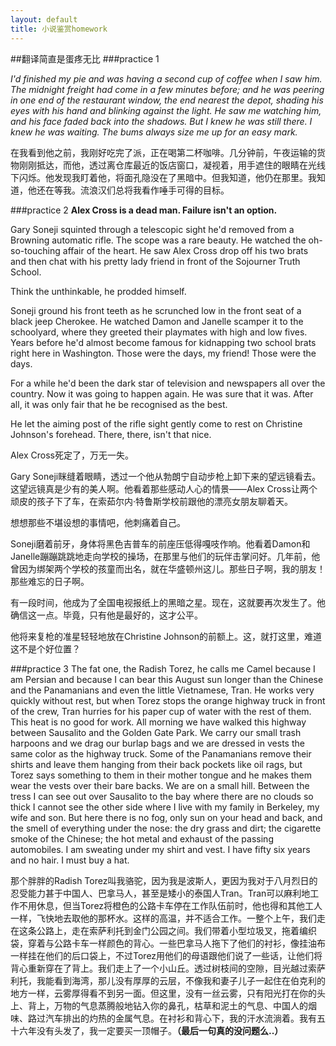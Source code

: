 ```yaml
---
layout: default
title: 小说鉴赏homework
---
```

##翻译简直是蛋疼无比
###practice 1

*I'd finished my pie and was having a second cup of coffee when I saw him. The midnight freight had come in a few minutes before; and he was peering in one end of the restaurant window, the end nearest the depot, shading his eyes with his hand and blinking against the light. He saw me watching him, and his face faded back into the shadows. But I knew he was still there. I knew he was waiting. The bums always size me up for an easy mark.*

  在我看到他之前，我刚好吃完了派，正在喝第二杯咖啡。几分钟前，午夜运输的货物刚刚抵达，而他，透过离仓库最近的饭店窗口，凝视着，用手遮住的眼睛在光线下闪烁。他发现我盯着他，将面孔隐没在了黑暗中。但我知道，他仍在那里。我知道，他还在等我。流浪汉们总将我看作唾手可得的目标。
  
###practice 2
**Alex Cross is a dead man. Failure isn't an option.**    

Gary Soneji squinted through a telescopic sight he'd removed from a Browning automatic rifle. The scope was a rare beauty. He watched the oh-so-touching affair of the heart. He saw Alex Cross drop off his two brats and then chat with his pretty lady friend in front of the Sojourner Truth School.  

Think the unthinkable, he prodded himself.  

Soneji ground his front teeth as he scrunched low in the front seat of a black jeep Cherokee. He watched Damon and Janelle scamper it to the schoolyard, where they greeted their playmates with high and low fives. Years before he'd almost become famous for kidnapping two school brats right here in Washington. Those were the days, my friend! Those were the days.  

For a while he'd been the dark star of television and newspapers all over the country. Now it was going to happen again. He was sure that it was. After all, it was only fair that he be recognised as the best.  

He let the aiming post of the rifle sight gently come to rest on Christine Johnson's forehead. There, there, isn't that nice.


Alex Cross死定了，万无一失。  

Gary Soneji眯缝着眼睛，透过一个他从勃朗宁自动步枪上卸下来的望远镜看去。这望远镜真是少有的美人啊。他看着那些感动人心的情景——Alex Cross让两个顽皮的孩子下了车，在索茹尔内·特鲁斯学校前跟他的漂亮女朋友聊着天。  

想想那些不堪设想的事情吧，他刺痛着自己。  

Soneji磨着前牙，身体将黑色吉普车的前座压低得嘎吱作响。他看着Damon和Janelle蹦蹦跳跳地走向学校的操场，在那里与他们的玩伴击掌问好。几年前，他曾因为绑架两个学校的孩童而出名，就在华盛顿州这儿。那些日子啊，我的朋友！那些难忘的日子啊。  

有一段时间，他成为了全国电视报纸上的黑暗之星。现在，这就要再次发生了。他确信这一点。毕竟，只有他是最好的，这才公平。  

他将来复枪的准星轻轻地放在Christine Johnson的前额上。这，就打这里，难道这不是个好位置？

###practice 3
The fat one, the Radish Torez, he calls me Camel because I am Persian and 
because I can bear this August sun longer than the Chinese and the 
Panamanians and even the little Vietnamese, Tran. He works very quickly 
without rest, but when Torez stops the orange highway truck in front of the 
crew, Tran hurries for his paper cup of water with the rest of them. This heat is 
no good for work. All morning we have walked this highway between Sausalito 
and the Golden Gate Park. We carry our small trash harpoons and we drag our 
burlap bags and we are dressed in vests the same color as the highway truck. 
Some of the Panamanians remove their shirts and leave them hanging from 
their back pockets like oil rags, but Torez says something to them in their 
mother tongue and he makes them wear the vests over their bare backs. We are 
on a small hill. Between the tress I can see out over Sausalito to the bay where 
there are no clouds so thick I cannot see the other side where I live with my 
family in Berkeley, my wife and son. But here there is no fog, only sun on your 
head and back, and the smell of everything under the nose: the dry grass and 
dirt; the cigarette smoke of the Chinese; the hot metal and exhaust of the 
passing automobiles. I am sweating under my shirt and vest. I have fifty six 
years and no hair. I must buy a hat. 

那个胖胖的Radish Torez叫我骆驼，因为我是波斯人，更因为我对于八月烈日的忍受能力甚于中国人、巴拿马人，甚至是矮小的泰国人Tran。Tran可以麻利地工作不用休息，但当Torez将橙色的公路卡车停在工作队伍前时，他也得和其他工人一样，飞快地去取他的那杯水。这样的高温，并不适合工作。一整个上午，我们走在这条公路上，走在索萨利托到金门公园之间。我们带着小型垃圾叉，拖着编织袋，穿着与公路卡车一样颜色的背心。一些巴拿马人拖下了他们的衬衫，像挂油布一样挂在他们的后口袋上，不过Torez用他们的母语跟他们说了一些话，让他们将背心重新穿在了背上。我们走上了一个小山丘。透过树枝间的空隙，目光越过索萨利托，我能看到海湾，那儿没有厚厚的云层，不像我和妻子儿子一起住在伯克利的地方一样，云雾厚得看不到另一面。但这里，没有一丝云雾，只有阳光打在你的头上、背上，万物的气息蒸腾般地钻入你的鼻孔，枯草和泥土的气息、中国人的烟味、路过汽车排出的灼热的金属气息。在衬衫和背心下，我的汗水流淌着。我有五十六年没有头发了，我一定要买一顶帽子。**（最后一句真的没问题么..）**
